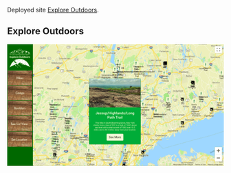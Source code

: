 Deployed site [Explore Outdoors](https://explore-outdoors.herokuapp.com).


## Explore Outdoors 

![Project Screen Shot](./src/images/explore-screen.png)